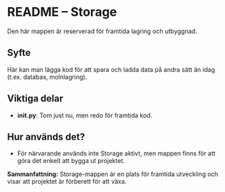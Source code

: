 # README – Storage

Den här mappen är reserverad för framtida lagring och utbyggnad.

## Syfte
Här kan man lägga kod för att spara och ladda data på andra sätt än idag (t.ex. databas, molnlagring).

## Viktiga delar
- **__init__.py**: Tom just nu, men redo för framtida kod.

## Hur används det?
- För närvarande används inte Storage aktivt, men mappen finns för att göra det enkelt att bygga ut projektet.

**Sammanfattning:**
Storage-mappen är en plats för framtida utveckling och visar att projektet är förberett för att växa.
